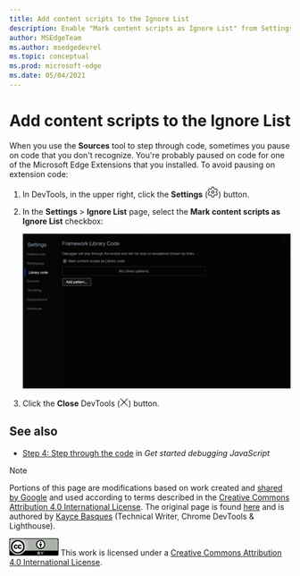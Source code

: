 ```yaml
---
title: Add content scripts to the Ignore List
description: Enable "Mark content scripts as Ignore List" from Settings > Ignore List.
author: MSEdgeTeam
ms.author: msedgedevrel
ms.topic: conceptual
ms.prod: microsoft-edge
ms.date: 05/04/2021
---
```

<!-- Copyright Kayce Basques

   Licensed under the Apache License, Version 2.0 (the "License");
   you may not use this file except in compliance with the License.
   You may obtain a copy of the License at

       https://www.apache.org/licenses/LICENSE-2.0

   Unless required by applicable law or agreed to in writing, software
   distributed under the License is distributed on an "AS IS" BASIS,
   WITHOUT WARRANTIES OR CONDITIONS OF ANY KIND, either express or implied.
   See the License for the specific language governing permissions and
   limitations under the License.  -->
# Add content scripts to the Ignore List

When you use the **Sources** tool to step through code, sometimes you pause on code that you don't recognize.  You're probably paused on code for one of the Microsoft Edge Extensions that you installed.  To avoid pausing on extension code:

1. In DevTools, in the upper right, click the **Settings** (![Settings icon](../../media/settings-gear-icon-light-theme.png)) button.

1. In the **Settings** > **Ignore List** page, select the **Mark content scripts as Ignore List** checkbox:

   ![Enabling the 'Mark content scripts as Ignore List' checkbox](../../media/javascript-settings-library-code-mark-content-scripts-library-code.msft.png)

1. Click the **Close** DevTools (![Close DevTools icon](../../media/close-devtools-icon-light-theme.png)) button.


<!-- ====================================================================== -->
## See also

* [Step 4: Step through the code](../index.md#step-4-step-through-the-code) in _Get started debugging JavaScript_


<!-- ====================================================================== -->
> [!NOTE]
> Portions of this page are modifications based on work created and [shared by Google](https://developers.google.com/terms/site-policies) and used according to terms described in the [Creative Commons Attribution 4.0 International License](https://creativecommons.org/licenses/by/4.0).
> The original page is found [here](https://developer.chrome.com/docs/devtools/javascript/ignore-chrome-extension-scripts/) and is authored by [Kayce Basques](https://developers.google.com/web/resources/contributors#kayce-basques) (Technical Writer, Chrome DevTools & Lighthouse).

[![Creative Commons License](../../../media/cc-logo/88x31.png)](https://creativecommons.org/licenses/by/4.0)
This work is licensed under a [Creative Commons Attribution 4.0 International License](https://creativecommons.org/licenses/by/4.0).
